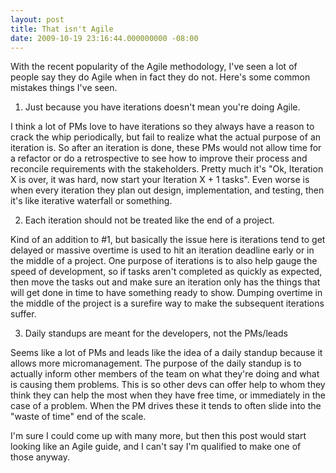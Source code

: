 ```yaml
---
layout: post
title: That isn't Agile
date: 2009-10-19 23:16:44.000000000 -08:00
---
```

With the recent popularity of the Agile methodology, I've seen a lot of people say they do Agile when in fact they do not.  Here's some common mistakes things I've seen.

1. Just because you have iterations doesn't mean you're doing Agile.

I think a lot of PMs love to have iterations so they always have a reason to crack the whip periodically, but fail to realize what the actual purpose of an iteration is. So after an iteration is done, these PMs would not allow time for a refactor or do a retrospective to see how to improve their process and reconcile requirements with the stakeholders. Pretty much it's "Ok, Iteration X is over, it was hard, now start your Iteration X + 1 tasks". Even worse is when every iteration they plan out design, implementation, and testing, then it's like iterative waterfall or something.

2. Each iteration should not be treated like the end of a project.

Kind of an addition to #1, but basically the issue here is iterations tend to get delayed or massive overtime is used to hit an iteration deadline early or in the middle of a project. One purpose of iterations is to also help gauge the speed of development, so if tasks aren't completed as quickly as expected, then move the tasks out and make sure an iteration only has the things that will get done in time to have something ready to show. Dumping overtime in the middle of the project is a surefire way to make the subsequent iterations suffer.

3. Daily standups are meant for the developers, not the PMs/leads

Seems like a lot of PMs and leads like the idea of a daily standup because it allows more micromanagement. The purpose of the daily standup is to actually inform other members of the team on what they're doing and what is causing them problems. This is so other devs can offer help to whom they think they can help the most when they have free time, or immediately in the case of a problem. When the PM drives these it tends to often slide into the "waste of time" end of the scale.

I'm sure I could come up with many more, but then this post would start looking like an Agile guide, and I can't say I'm qualified to make one of those anyway.
